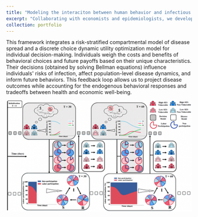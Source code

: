 ```yaml
---
title: "Modeling the interaciton between human behavior and infectious disease dynamic"
excerpt: "Collaborating with economists and epidemiologists, we developed the Feedback-Informed Epidemiological Model (FIEM), a framework that integrates human behavior with disease dynamics. <br/><img src='/images/IHBEM.png'>"
collection: portfolio
---
```


This framework integrates a risk-stratified compartmental model of disease spread and a discrete choice dynamic utility optimization model for individual decision-making. Individuals weigh the costs and benefits of behavioral choices and future payoffs based on their unique characteristics. Their decisions (obtained by solving Bellman equations) influence individuals' risks of infection, affect population-level disease dynamics, and inform future behaviors. This feedback loop allows us to project disease outcomes while accounting for the endogenous behavioral responses and tradeoffs between health and economic well-being.

![Picture](images/FIEM.png)
